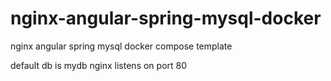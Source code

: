 # nginx-angular-spring-mysql-docker
nginx angular spring mysql docker compose template

default db is mydb
nginx listens on port 80
